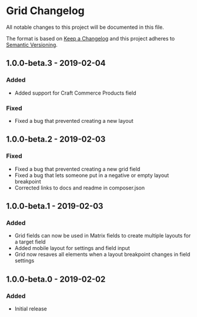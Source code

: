 # Grid Changelog

All notable changes to this project will be documented in this file.

The format is based on [Keep a Changelog](http://keepachangelog.com/) and this project adheres to [Semantic Versioning](http://semver.org/).

## 1.0.0-beta.3 - 2019-02-04
### Added
- Added support for Craft Commerce Products field

### Fixed
- Fixed a bug that prevented creating a new layout

## 1.0.0-beta.2 - 2019-02-03
### Fixed
- Fixed a bug that prevented creating a new grid field
- Fixed a bug that lets someone put in a negative or empty layout breakpoint
- Corrected links to docs and readme in composer.json

## 1.0.0-beta.1 - 2019-02-03
### Added
- Grid fields can now be used in Matrix fields to create multiple layouts for a target field
- Added mobile layout for settings and field input
- Grid now resaves all elements when a layout breakpoint changes in field settings

## 1.0.0-beta.0 - 2019-02-02
### Added
- Initial release
